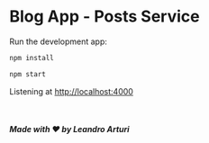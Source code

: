 # Blog App - Posts Service

Run the development app:

```bash
npm install

npm start
```

Listening at <http://localhost:4000>

<br />

##### Made with ❤️ by Leandro Arturi
